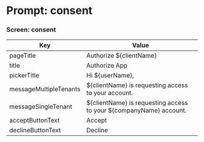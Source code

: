 # Prompt: consent

### Screen: consent
|Key|Value|
|----------|----------|
|pageTitle|Authorize ${clientName}|
|title|Authorize App|
|pickerTitle|Hi ${userName},|
|messageMultipleTenants|${clientName} is requesting access to your account.|
|messageSingleTenant|${clientName} is requesting access to your ${companyName} account.|
|acceptButtonText|Accept|
|declineButtonText|Decline|

